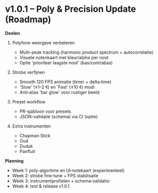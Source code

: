 # v1.0.1 – Poly & Precision Update (Roadmap)

**Doelen**
1. Polyfone weergave verbeteren
   - Multi-peak tracking (harmonic product spectrum + autocorrelatie)
   - Visuele notenkaart met kleur/alpha per noot
   - Optie 'prioriteer laagste noot' (bas/contrabas)

2. Strobe verfijnen
   - Smooth 120 FPS animatie (timer + delta‑time)
   - 'Slow' (±1–2 ¢) en 'Fast' (±10 ¢) modi
   - Anti‑alias 'bar glow' voor rustiger beeld

3. Preset workflow
   - PR-sjabloon voor presets
   - JSON-validatie (schema) via CI (optie)

4. Extra instrumenten
   - Chapman Stick
   - Oud
   - Duduk
   - Panfluit

**Planning**
- Week 1: poly-algoritme en UI‑notekaart (experimenteel)
- Week 2: strobe fine‑tune + FPS stabilisatie
- Week 3: instrumentprofielen + schema‑validator
- Week 4: test & release v1.0.1

